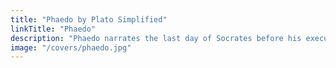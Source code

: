 ```yaml
---
title: "Phaedo by Plato Simplified"
linkTitle: "Phaedo"
description: "Phaedo narrates the last day of Socrates before his execution"
image: "/covers/phaedo.jpg"
---
```

